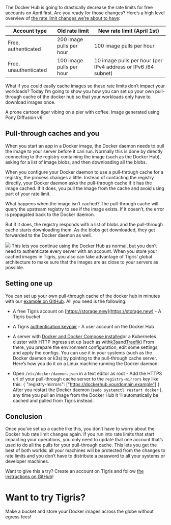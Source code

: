 The Docker Hub is going to drastically decrease the rate limits for free
accounts on April first. Are you ready for those changes? Here’s a high level
overview of
[the rate limit changes we’re about to have](https://docs.docker.com/docker-hub/usage/):

Account type | Old rate limit | New rate limit (April 1st) |
---|---|---|
Free, authenticated | 200 image pulls per hour | 100 image pulls per hour |
Free, unauthenticated | 100 image pulls per hour | 10 image pulls per hour (per IPv4 address or IPv6 /64 subnet) |
What if you could easily cache images so these rate limits don’t impact your workloads? Today I’m going to show you how you can set up your own pull-through cache of the docker hub so that your workloads only have to download images once.

A prone cartoon tiger vibing on a pier with coffee. Image generated using Pony Diffusion v6.

## Pull-through caches and you[](#pull-through-caches-and-you)
When you start an app in a Docker image, the Docker daemon needs to pull the image to your server before it can run. Normally this is done by directly connecting to the registry containing the image (such as the Docker Hub), asking for a list of image blobs, and then downloading all the blobs.

When you configure your Docker daemon to use a pull-through cache for a registry, the process changes a little. Instead of contacting the registry directly, your Docker daemon asks the pull-through cache if it has the image cached. If it does, you pull the image from the cache and avoid using part of your rate limit.

What happens when the image isn’t cached? The pull-through cache will query the upstream registry to see if the image exists. If it doesn’t, the error is propagated back to the Docker daemon.

But if it does, the registry responds with a list of blobs and the pull-through cache starts downloading them. As the blobs get downloaded, they get forwarded to the Docker daemon as well.

![](/blog/assets/images/cache-download-3c40f8efc5af288b0c592ed68e6e1f44.webp)
This lets you continue using the Docker Hub as normal, but you don’t need to authenticate every server with an account. When you store your cached images in Tigris, you also can take advantage of Tigris’ global architecture to make sure that the images are as close to your servers as possible.

## Setting one up[](#setting-one-up)
You can set up your own pull-through cache of the docker hub in minutes with our
[example on GitHub](https://github.com/tigrisdata-community/pull-thru-docker-hub).
All you need is the following:

- A free Tigris account on
[https://storage.new](https://storage.new) - A Tigris bucket
- A Tigris
[authentication keypair](https://console.tigris.dev/createaccesskey) - A user account on the Docker Hub
- A server with
[Docker and Docker Compose installed](https://docs.docker.com/engine/install/ubuntu/)or a Kubernetes cluster with HTTP ingress set up (such as with[k3s](https://k3s.io)and[Traefik](https://docs.k3s.io/networking/networking-services#traefik-ingress-controller))
From there, you prepare the environment configuration, edit some settings, and apply the configs. You can use it in your systems (such as the Docker daemon or k3s) by pointing to the pull-through cache server. Here’s how you do it on a Linux machine running the Docker daemon:

- Open
`/etc/docker/daemon.json`
in a text editor as root - Add the HTTPS url of your pull-through cache server to the
`registry-mirrors`
key like this:
`{`
"registry-mirrors": ["https://dockerhub.yourdomain.example"]
}
After you restart the Docker daemon (`sudo systemctl restart docker`
), any time
you pull an image from the Docker Hub it ’ll automatically be cached and pulled
from Tigris instead.

## Conclusion[](#conclusion)
Once you’ve set up a cache like this, you don’t have to worry about the Docker hub rate limit changes again. If you run into rate limits that start impacting your operations, you only need to update that one account that’s used to do all the pulls for your pull-through cache. This lets you get the best of both worlds: all your machines will be protected from the changes to rate limits and you don’t have to distribute a password to all your systems or developer machines.

Want to give this a try? Create an account on Tigris and follow
[the instructions on GitHub](https://github.com/tigrisdata-community/pull-thru-docker-hub)!

# Want to try Tigris?
Make a bucket and store your Docker images across the globe without egress fees!